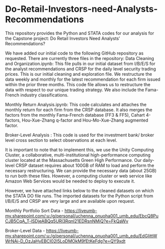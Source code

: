 # Do-Retail-Investors-need-Analysts-Recommendations

This repository provides the Python and STATA codes for our analysis for the Capstone project: Do Retail Investors Need Analysts’ Recommendations?

We have added our initial code to the following GitHub repository as requested. There are currently three files in the repository:
Data Cleaning and Organization.ipynb: This file pulls in our initial dataset from I/B/E/S for the analyst recommendations and CRSP for the daily level security trading prices. This is our initial
cleaning and exploration file. We restructure the data weekly and monthly for the latest recommendation for each firm issued within the prior three months. This code file allows us to
restructure the data with respect to our unique trading strategy. We also include the Fama-French industry classifications.

Monthly Return Analysis.ipynb: This code calculates and attaches the monthly return for each firm from the CRSP database. It also merges the factors from the monthly Fama-French database
(FF3 & FF5), Cahart 4-factors, Hou-Xue-Zhang q-factor and Hou-Mo-Xue-Zhang augmented factor. 

Broker-Level Analysis : This code is used for the investment bank/ broker level cross section to select observations at each level.


It is important to note that to implement this, we use the Unity Computing Cluster, a collaborative, multi-institutional high-performance computing cluster located at the Massachusetts Green High
Performance. Our daily-level CRSP dataset requires about 100GB of RAM to load and perform the necessary restructuring. We can provide the necessary data (about 25GB) to run both these
files. However, a computing cluster or web service like Amazon Web Services would be needed to deploy to execute it.

However, we have attached links below to the cleaned datasets on which the STATA DO file runs. The imported datasets for the Python script from I/B/E/S and CRSP are very large and are available upon request.

Monthly Portfolio Sort Data - https://liveumb-my.sharepoint.com/:u:/g/personal/uchenna_onuoha001_umb_edu/EbcQ8PuCJB5CqA_T-lSDjeABQq5URl3RqnI21EDRsnNMiQ?e=FkQaWv

Broker-Level Data - https://liveumb-my.sharepoint.com/:u:/g/personal/uchenna_onuoha001_umb_edu/EdGIittWWrNAi-D_OzJaHyEBCI02I5LoDMOkM9fEtKeFdg?e=QY9xdt

